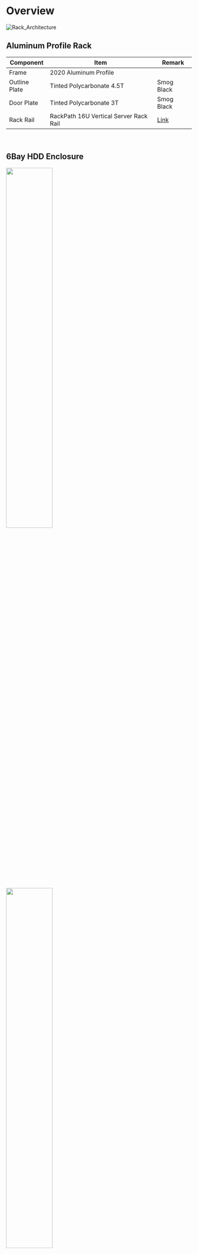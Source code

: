 # Overview
![Rack_Architecture](https://raw.githubusercontent.com/gitryk/homelab/main/Images/Hardware/Rack.png)
&nbsp;

## Aluminum Profile Rack
|Component|Item|Remark|
|---|---|---|
|Frame|2020 Aluminum Profile||
|Outline Plate|Tinted Polycarbonate 4.5T|Smog Black|
|Door Plate|Tinted Polycarbonate 3T|Smog Black|
|Rack Rail|RackPath 16U Vertical Server Rack Rail|[Link](https://www.amazon.com/RackPath-Vertical-Server-Build-Screws/dp/B09FJQDYL1)|

&nbsp;

## 6Bay HDD Enclosure

<img src="https://raw.githubusercontent.com/gitryk/homelab/main/Images/Hardware/HDD-01.jpg" width="50%" height="50%">

<img src="https://raw.githubusercontent.com/gitryk/homelab/main/Images/Hardware/HDD-02.jpg" width="50%" height="50%">

<img src="https://raw.githubusercontent.com/gitryk/homelab/main/Images/Hardware/HDD-03.jpg" width="50%" height="50%">

|Component|Item|Remark|
|---|---|---|
|Case|3D Print Model by Seller|120x185x236|
|Backplane|nas-03-6p|Seller-made PCB|
|Cable|4x SATA to SFF-8644|2EA|
|Fan|Thermalright TL-C12C|120mm Fan|
|PSU|12V 10A Adapter|5525|
|ACC|DC to DC StepDown Module|-|

buy on Xianyu

&nbsp;

[Check out the additional work...](https://github.com/gitryk/homelab/tree/main/Hardware/HDD)

&nbsp;

## HJS-480-0-24

<img src="https://raw.githubusercontent.com/gitryk/homelab/main/Images/Hardware/smps.png" width="40%" height="40%">

|Category|Spec|Remark|
|---|---|---|
|Input Voltage|AC110/220V|-|
|Output Voltage|DC0-24V 20A|Adjustable|
|Rated power|480W|-|
|Size|215x115x50|-|

It Used with Lenovo Slimtip 135w Cable that length-adjusted

buy on Aliexpress 2 Unit

&nbsp;

## Lenovo Tiny M70q Gen 3

<img src="https://raw.githubusercontent.com/gitryk/homelab/main/Images/Hardware/m70q.png" width="40%" height="40%">

|Component|Item|
|---|---|
|CPU|Intel i5-13600 ES3(Q1BQ)|
|RAM|DDR4-3200 32GB So-Dimm|
|OS|Proxmox VE 9.0|
|SSD/OS|Samsung PM961 NVMe 120GB|
|SSD/Data|Micron MX500 SATA 1TB|

**Proxmox VE Server**

&nbsp;

[Check out the additional work...](https://github.com/gitryk/homelab/tree/main/Hardware/Tiny)

&nbsp;

## Lenovo Tiny M720q (Worker)

<img src="https://raw.githubusercontent.com/gitryk/homelab/main/Images/Hardware/m720q.jpg" width="50%" height="50%">

|Component|Item|
|---|---|
|CPU|Intel i7-8700 ES(QN8H)|
|RAM|DDR4-3200 16GB So-Dimm|
|OS|Talos Linux v1.10|
|SSD/OS|Samsung PM961 NVMe 120GB|
|SSD/Data|Intel DC S3500 SATA 480GB|

**Kubernetes Cluster For Worker-Node(For Prod)** / Running on 3 units.

&nbsp;

## Lenovo Tiny M720q (NAS)

```Same Picture Previous Section```

|Component|Item|
|---|---|
|CPU|Intel i7-8700T ES(QN8J)|
|RAM|DDR4-3200 16GB So-Dimm|
|OS|TrueNAS Scale 25.04.1|
|HBA|LSI SAS 9300-8e + Custom Cooler|
|SSD/OS|SK Hynix BC501A NVMe 120GB|
|SSD/Cache|Intel Optane Memory M10 64GB |

**NAS** / For NFS, iSCSI, S3 Compatible

&nbsp;

## Radxa X4

<img src="https://raw.githubusercontent.com/gitryk/homelab/main/Images/Hardware/x4.png" width="30%" height="30%">
<img src="https://raw.githubusercontent.com/gitryk/homelab/main/Images/Hardware/heatsink_x4.png" width="30%" height="30%">

|Component|Item|
|---|---|
|CPU|Intel Core N100|
|RAM|LPDDR5-4800 4GB|
|OS|Talos Linux v1.10|
|SSD/OS|SK Hynix BC501A NVMe 128GB|

**Kubernetes Cluster For Control-Plane** / Running on 3 units.

&nbsp;

## KP-9000-10GP-MAC

<img src="https://raw.githubusercontent.com/gitryk/homelab/main/Images/Hardware/poe_switch.png" width="50%" height="50%">

**keepLink 10-Port PoE Switch**

|Category|Spec|Remark|
|---|---|---|
|POE+ Port|8 Port|802.3af/at Supported|
|Uplink Port|2 Port|-|
|Rated power|135W|-|
|Switching Capacity|2G|-|

I use a POE switch to power serve the Radxa X4(x3).

buy on Aliexpress

&nbsp;

